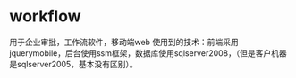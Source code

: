 # workflow
用于企业审批，工作流软件，移动端web 使用到的技术：前端采用jquerymobile，后台使用ssm框架，数据库使用sqlserver2008，（但是客户机器是sqlserver2005，基本没有区别）。

